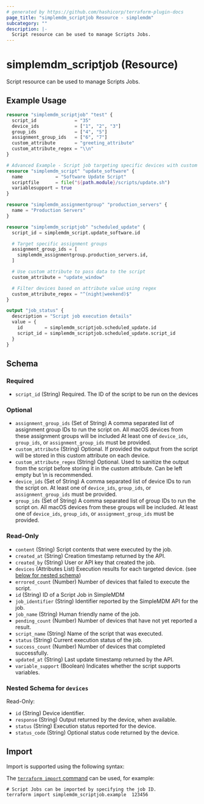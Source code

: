 ```yaml
---
# generated by https://github.com/hashicorp/terraform-plugin-docs
page_title: "simplemdm_scriptjob Resource - simplemdm"
subcategory: ""
description: |-
  Script resource can be used to manage Scripts Jobs.
---
```


# simplemdm_scriptjob (Resource)

Script resource can be used to manage Scripts Jobs.

## Example Usage

```terraform
resource "simplemdm_scriptjob" "test" {
  script_id              = "35"
  device_ids             = ["1", "2", "3"]
  group_ids              = ["4", "5"]
  assignment_group_ids   = ["6", "7"]
  custom_attribute       = "greeting_attribute"
  custom_attribute_regex = "\\n"
}
```

```terraform
# Advanced Example - Script job targeting specific devices with custom attribute filtering
resource "simplemdm_script" "update_software" {
  name            = "Software Update Script"
  scriptfile      = file("${path.module}/scripts/update.sh")
  variablesupport = true
}

resource "simplemdm_assignmentgroup" "production_servers" {
  name = "Production Servers"
}

resource "simplemdm_scriptjob" "scheduled_update" {
  script_id = simplemdm_script.update_software.id

  # Target specific assignment groups
  assignment_group_ids = [
    simplemdm_assignmentgroup.production_servers.id,
  ]

  # Use custom attribute to pass data to the script
  custom_attribute = "update_window"

  # Filter devices based on attribute value using regex
  custom_attribute_regex = "^(night|weekend)$"
}

output "job_status" {
  description = "Script job execution details"
  value = {
    id        = simplemdm_scriptjob.scheduled_update.id
    script_id = simplemdm_scriptjob.scheduled_update.script_id
  }
}
```

<!-- schema generated by tfplugindocs -->
## Schema

### Required

- `script_id` (String) Required. The ID of the script to be run on the devices

### Optional

- `assignment_group_ids` (Set of String) A comma separated list of assignment group IDs to run the script on. All macOS devices from these assignment groups will be included At least one of `device_ids`, `group_ids`, or `assignment_group_ids` must be provided.
- `custom_attribute` (String) Optional. If provided the output from the script will be stored in this custom attribute on each device.
- `custom_attribute_regex` (String) Optional. Used to sanitize the output from the script before storing it in the custom attribute. Can be left empty but \n is recommended.
- `device_ids` (Set of String) A comma separated list of device IDs to run the script on. At least one of `device_ids`, `group_ids`, or `assignment_group_ids` must be provided.
- `group_ids` (Set of String) A comma separated list of group IDs to run the script on. All macOS devices from these groups will be included. At least one of `device_ids`, `group_ids`, or `assignment_group_ids` must be provided.

### Read-Only

- `content` (String) Script contents that were executed by the job.
- `created_at` (String) Creation timestamp returned by the API.
- `created_by` (String) User or API key that created the job.
- `devices` (Attributes List) Execution results for each targeted device. (see [below for nested schema](#nestedatt--devices))
- `errored_count` (Number) Number of devices that failed to execute the script.
- `id` (String) ID of a Script Job in SimpleMDM
- `job_identifier` (String) Identifier reported by the SimpleMDM API for the job.
- `job_name` (String) Human friendly name of the job.
- `pending_count` (Number) Number of devices that have not yet reported a result.
- `script_name` (String) Name of the script that was executed.
- `status` (String) Current execution status of the job.
- `success_count` (Number) Number of devices that completed successfully.
- `updated_at` (String) Last update timestamp returned by the API.
- `variable_support` (Boolean) Indicates whether the script supports variables.

<a id="nestedatt--devices"></a>
### Nested Schema for `devices`

Read-Only:

- `id` (String) Device identifier.
- `response` (String) Output returned by the device, when available.
- `status` (String) Execution status reported for the device.
- `status_code` (String) Optional status code returned by the device.

## Import

Import is supported using the following syntax:

The [`terraform import` command](https://developer.hashicorp.com/terraform/cli/commands/import) can be used, for example:

```shell
# Script Jobs can be imported by specifying the job ID.
terraform import simplemdm_scriptjob.example  123456
```
